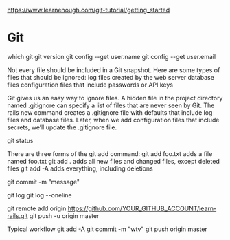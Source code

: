 https://www.learnenough.com/git-tutorial/getting_started

# Git


which git
git version
git config --get user.name
git config --get user.email

Not every file should be included in a Git snapshot. Here are some types of files that should be ignored:
  log files created by the web server
  database files
  configuration files that include passwords or API keys

Git gives us an easy way to ignore files. A hidden file in the project directory named .gitignore can specify a list of files that are never seen by Git. The rails new command creates a .gitignore file with defaults that include log files and database files. Later, when we add configuration files that include secrets, we’ll update the .gitignore file.

git status

There are three forms of the git add command:
  git add foo.txt adds a file named foo.txt
  git add . adds all new files and changed files, except deleted files
  git add -A adds everything, including deletions

git commit -m "message"

git log
git log --oneline

git remote add origin https://github.com/YOUR_GITHUB_ACCOUNT/learn-rails.git
git push -u origin master

Typical workflow
  git add -A
  git commit -m "wtv"
  git push origin master